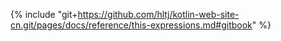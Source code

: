 {% include "git+https://github.com/hltj/kotlin-web-site-cn.git/pages/docs/reference/this-expressions.md#gitbook" %}

